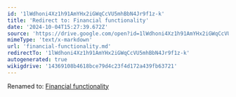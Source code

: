 ```yaml
---
id: '1lWdhoni4Xz1h91AmYHx2iGWqCcVU5mhBbN4Jr9f1z-k'
title: 'Redirect to: Financial functionality'
date: '2024-10-04T15:27:39.672Z'
source: 'https://drive.google.com/open?id=1lWdhoni4Xz1h91AmYHx2iGWqCcVU5mhBbN4Jr9f1z-k'
mimeType: 'text/x-markdown'
url: 'financial-functionality.md'
redirectTo: '1lWdhoni4Xz1h91AmYHx2iGWqCcVU5mhBbN4Jr9f1z-k'
autogenerated: true
wikigdrive: '14369108b4618bce79d4c23f4d172a439fb63721'
---
```

Renamed to: [Financial functionality](financial-functionality.md)
